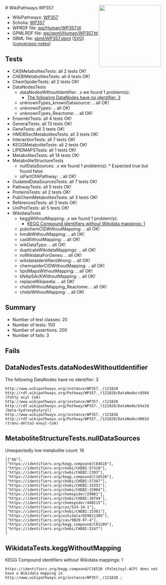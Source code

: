 <img style="float: right; width: 200px" src="../logo.png" />
# WikiPathways WP357

* WikiPathways: [WP357](https://identifiers.org/wikipathways:WP357)
* Scholia: [WP357](https://scholia.toolforge.org/wikipathways/WP357)
* WPRDF file: [wp/Human/WP357.ttl](../wp/Human/WP357.ttl)
* GPMLRDF file: [wp/gpml/Human/WP357.ttl](../wp/gpml/Human/WP357.ttl)
* SBML file: [sbml/WP357.sbml](../sbml/WP357.sbml) ([SVG](../sbml/WP357.svg)) ([conversion notes](../sbml/WP357.txt))

## Tests
* CASMetabolitesTests: all 2 tests OK!
* ChEBIMetabolitesTests: all 4 tests OK!
* ChemSpiderTests: all 2 tests OK!
* DataNodesTests
    * dataNodesWithoutIdentifier: .x we found 1 problem(s):
        * [The following DataNodes have no identifier: 3](#d2d32fa2)
    * unknownTypes_knownDatasource: .. all OK!
    * unknownTypes: .. all OK!
    * unknownTypes_Reactome: .. all OK!
* EnsemblTests: all 4 tests OK!
* GeneralTests: all 13 tests OK!
* GeneTests: all 3 tests OK!
* HMDBSecMetabolitesTests: all 3 tests OK!
* InteractionTests: all 7 tests OK!
* KEGGMetaboliteTests: all 2 tests OK!
* LIPIDMAPSTests: all 1 tests OK!
* MetabolitesTests: all 14 tests OK!
* MetaboliteStructureTests
    * nullDataSources: .x we found 1 problem(s):
            * Expected true but found false
    * isPartOfAPathway: .. all OK!
* OudatedDataSourcesTests: all 7 tests OK!
* PathwayTests: all 5 tests OK!
* ProteinsTests: all 2 tests OK!
* PubChemMetabolitesTests: all 3 tests OK!
* ReferencesTests: all 3 tests OK!
* UniProtTests: all 5 tests OK!
* WikidataTests
    * keggWithoutMapping: .x we found 1 problem(s):
        * [KEGG Compound identifiers without Wikidata mappings: 1](#76796b44)
    * pubchemCIDWithoutMapping: .. all OK!
    * hmdbWithoutMapping: .. all OK!
    * casWithoutMapping: .. all OK!
    * wikDataTypo: .. all OK!
    * duplicateWikidataMappings: .. all OK!
    * noWikidataForGenes: .. all OK!
    * wikidataIdentifiersWrong: .. all OK!
    * chemspiderCIDWithoutMapping: .. all OK!
    * lipidMapsWithoutMapping: .. all OK!
    * kNApSAcKWithoutMapping: .. all OK!
    * replaceWikipedia: .. all OK!
    * chebiWithoutMapping_Reactome: .. all OK!
    * chebiWithoutMapping: .. all OK!


## Summary

* Number of test classes: 20
* Number of tests: 100
* Number of assertions: 200
* Number of fails: 3

## Fails

<a name="d2d32fa2" />

## DataNodesTests.dataNodesWithoutIdentifier

The following DataNodes have no identifier: 3
```
http://www.wikipathways.org/instance/WP357._r121828 http://rdf.wikipathways.org/Pathway/WP357._r121828/DataNode/c0384 (Fatty acyl CoA)
http://www.wikipathways.org/instance/WP357._r121828 http://rdf.wikipathways.org/Pathway/WP357._r121828/DataNode/b5e3d (beta-hydroxybutyryl)
http://www.wikipathways.org/instance/WP357._r121828 http://rdf.wikipathways.org/Pathway/WP357._r121828/DataNode/d002d (trans-delta2-enoyl-CoA)
```

<a name="9190418f" />

## MetaboliteStructureTests.nullDataSources

Unexpectedly low metabolite count: 16
```
[["mb"],
["https://identifiers.org/kegg.compound/C04618"],
["https://identifiers.org/chebi/CHEBI:57318"],
["https://identifiers.org/chebi/CHEBI:2393"],
["https://identifiers.org/kegg.compound/C16520"],
["https://identifiers.org/chebi/CHEBI:57347"],
["https://identifiers.org/chebi/CHEBI:15351"],
["https://identifiers.org/chebi/CHEBI:15904"],
["https://identifiers.org/chemspider/29081"],
["https://identifiers.org/chebi/CHEBI:30744"],
["https://identifiers.org/chemspider/440215"],
["https://identifiers.org/cas/524-14-1"],
["https://identifiers.org/chebi/CHEBI:15361"],
["https://identifiers.org/wikidata/Q59811305"],
["https://identifiers.org/cas/9029-97-4"],
["https://identifiers.org/kegg.compound/C01209"],
["https://identifiers.org/chebi/CHEBI:3247"]
]
```

<a name="76796b44" />

## WikidataTests.keggWithoutMapping

KEGG Compound identifiers without Wikidata mappings: 1
```
https://identifiers.org/kegg.compound/C16520 (Palmitoyl-ACP) does not have a Wikidata mapping in http://www.wikipathways.org/instance/WP357._r121828 ; 
```

